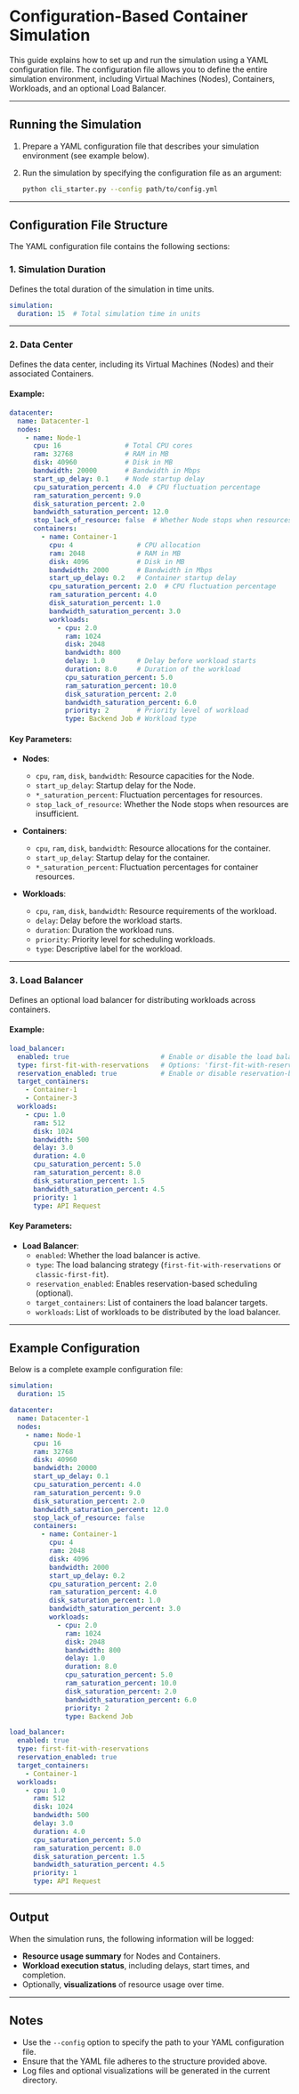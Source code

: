 # Configuration-Based Container Simulation

This guide explains how to set up and run the simulation using a YAML configuration file. The configuration file allows you to define the entire simulation environment, including Virtual Machines (Nodes), Containers, Workloads, and an optional Load Balancer.

---

## Running the Simulation

1. Prepare a YAML configuration file that describes your simulation environment (see example below).
2. Run the simulation by specifying the configuration file as an argument:

   ```bash
   python cli_starter.py --config path/to/config.yml
   ```

---

## Configuration File Structure

The YAML configuration file contains the following sections:

### 1. **Simulation Duration**
Defines the total duration of the simulation in time units.

```yaml
simulation:
  duration: 15  # Total simulation time in units
```

---

### 2. **Data Center**
Defines the data center, including its Virtual Machines (Nodes) and their associated Containers.

#### Example:

```yaml
datacenter:
  name: Datacenter-1
  nodes:
    - name: Node-1
      cpu: 16                # Total CPU cores
      ram: 32768             # RAM in MB
      disk: 40960            # Disk in MB
      bandwidth: 20000       # Bandwidth in Mbps
      start_up_delay: 0.1    # Node startup delay
      cpu_saturation_percent: 4.0  # CPU fluctuation percentage
      ram_saturation_percent: 9.0
      disk_saturation_percent: 2.0
      bandwidth_saturation_percent: 12.0
      stop_lack_of_resource: false  # Whether Node stops when resources are insufficient
      containers:
        - name: Container-1
          cpu: 4                # CPU allocation
          ram: 2048             # RAM in MB
          disk: 4096            # Disk in MB
          bandwidth: 2000       # Bandwidth in Mbps
          start_up_delay: 0.2   # Container startup delay
          cpu_saturation_percent: 2.0  # CPU fluctuation percentage
          ram_saturation_percent: 4.0
          disk_saturation_percent: 1.0
          bandwidth_saturation_percent: 3.0
          workloads:
            - cpu: 2.0
              ram: 1024
              disk: 2048
              bandwidth: 800
              delay: 1.0        # Delay before workload starts
              duration: 8.0     # Duration of the workload
              cpu_saturation_percent: 5.0
              ram_saturation_percent: 10.0
              disk_saturation_percent: 2.0
              bandwidth_saturation_percent: 6.0
              priority: 2       # Priority level of workload
              type: Backend Job # Workload type
```

#### Key Parameters:
- **Nodes**:
  - `cpu`, `ram`, `disk`, `bandwidth`: Resource capacities for the Node.
  - `start_up_delay`: Startup delay for the Node.
  - `*_saturation_percent`: Fluctuation percentages for resources.
  - `stop_lack_of_resource`: Whether the Node stops when resources are insufficient.

- **Containers**:
  - `cpu`, `ram`, `disk`, `bandwidth`: Resource allocations for the container.
  - `start_up_delay`: Startup delay for the container.
  - `*_saturation_percent`: Fluctuation percentages for container resources.

- **Workloads**:
  - `cpu`, `ram`, `disk`, `bandwidth`: Resource requirements of the workload.
  - `delay`: Delay before the workload starts.
  - `duration`: Duration the workload runs.
  - `priority`: Priority level for scheduling workloads.
  - `type`: Descriptive label for the workload.

---

### 3. **Load Balancer**
Defines an optional load balancer for distributing workloads across containers.

#### Example:

```yaml
load_balancer:
  enabled: true                       # Enable or disable the load balancer
  type: first-fit-with-reservations   # Options: 'first-fit-with-reservations', 'classic-first-fit'
  reservation_enabled: true           # Enable or disable reservation-based scheduling
  target_containers:
    - Container-1
    - Container-3
  workloads:
    - cpu: 1.0
      ram: 512
      disk: 1024
      bandwidth: 500
      delay: 3.0
      duration: 4.0
      cpu_saturation_percent: 5.0
      ram_saturation_percent: 8.0
      disk_saturation_percent: 1.5
      bandwidth_saturation_percent: 4.5
      priority: 1
      type: API Request
```

#### Key Parameters:
- **Load Balancer**:
  - `enabled`: Whether the load balancer is active.
  - `type`: The load balancing strategy (`first-fit-with-reservations` or `classic-first-fit`).
  - `reservation_enabled`: Enables reservation-based scheduling (optional).
  - `target_containers`: List of containers the load balancer targets.
  - `workloads`: List of workloads to be distributed by the load balancer.

---

## Example Configuration

Below is a complete example configuration file:

```yaml
simulation:
  duration: 15

datacenter:
  name: Datacenter-1
  nodes:
    - name: Node-1
      cpu: 16
      ram: 32768
      disk: 40960
      bandwidth: 20000
      start_up_delay: 0.1
      cpu_saturation_percent: 4.0
      ram_saturation_percent: 9.0
      disk_saturation_percent: 2.0
      bandwidth_saturation_percent: 12.0
      stop_lack_of_resource: false
      containers:
        - name: Container-1
          cpu: 4
          ram: 2048
          disk: 4096
          bandwidth: 2000
          start_up_delay: 0.2
          cpu_saturation_percent: 2.0
          ram_saturation_percent: 4.0
          disk_saturation_percent: 1.0
          bandwidth_saturation_percent: 3.0
          workloads:
            - cpu: 2.0
              ram: 1024
              disk: 2048
              bandwidth: 800
              delay: 1.0
              duration: 8.0
              cpu_saturation_percent: 5.0
              ram_saturation_percent: 10.0
              disk_saturation_percent: 2.0
              bandwidth_saturation_percent: 6.0
              priority: 2
              type: Backend Job

load_balancer:
  enabled: true
  type: first-fit-with-reservations
  reservation_enabled: true
  target_containers:
    - Container-1
  workloads:
    - cpu: 1.0
      ram: 512
      disk: 1024
      bandwidth: 500
      delay: 3.0
      duration: 4.0
      cpu_saturation_percent: 5.0
      ram_saturation_percent: 8.0
      disk_saturation_percent: 1.5
      bandwidth_saturation_percent: 4.5
      priority: 1
      type: API Request
```

---

## Output

When the simulation runs, the following information will be logged:
- **Resource usage summary** for Nodes and Containers.
- **Workload execution status**, including delays, start times, and completion.
- Optionally, **visualizations** of resource usage over time.

---

## Notes

- Use the `--config` option to specify the path to your YAML configuration file.
- Ensure that the YAML file adheres to the structure provided above.
- Log files and optional visualizations will be generated in the current directory.
